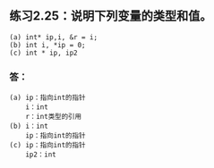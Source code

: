 ## 练习2.25：说明下列变量的类型和值。
```
(a) int* ip,i, &r = i;
(b) int i, *ip = 0;
(c) int * ip, ip2
```
### 答：
```
(a) ip：指向int的指针
    i：int
    r：int类型的引用
(b) i：int
    ip：指向int的指针
(c) ip：指向int的指针
    ip2：int
```
